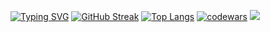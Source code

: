 [![Typing SVG](https://readme-typing-svg.herokuapp.com?font=Fira+Code&duration=3000&color=F7AAD2&random=false&width=435&lines=Hi%2C+my+name+is%2C+what%3F+;My+name+is%2C+who%3F;+My+name+is%2C+chka-chka%2C+Ch1ChaGL)](https://git.io/typing-svg)
<a href="https://git.io/streak-stats" align="center"><img src="https://github-readme-streak-stats.herokuapp.com?user=Ch1ChaGL&theme=radical" alt="GitHub Streak" /></a>
[![Top Langs](https://github-readme-stats.vercel.app/api/top-langs/?username=Ch1ChaGL)](https://github.com/anuraghazra/github-readme-stats)
[![codewars](https://www.codewars.com/users/Ch1ChaGL/badges/large)](https://www.codewars.com/users/Ch1ChaGL) 
![](https://komarev.com/ghpvc/?username=Ch1ChaGL)
<!--
**Ch1ChaGL/Ch1ChaGL** is a ✨ _special_ ✨ repository because its `README.md` (this file) appears on your GitHub profile.

Here are some ideas to get you started:

- 🔭 I’m currently working on ...
- 🌱 I’m currently learning ...
- 👯 I’m looking to collaborate on ...
- 🤔 I’m looking for help with ...
- 💬 Ask me about ...
- 📫 How to reach me: ...
- 😄 Pronouns: ...
- ⚡ Fun fact: ...
-->
